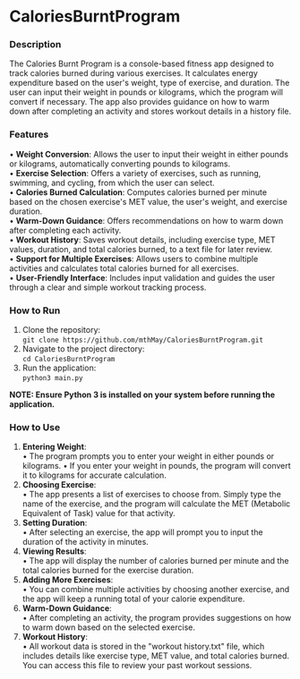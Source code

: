 # CaloriesBurntProgram
### Description
The Calories Burnt Program is a console-based fitness app designed to track calories burned during various exercises. It calculates energy expenditure based on the user's weight, type of exercise, and duration. The user can input their weight in pounds or kilograms, which the program will convert if necessary. The app also provides guidance on how to warm down after completing an activity and stores workout details in a history file.

### Features
• **Weight Conversion**: Allows the user to input their weight in either pounds or kilograms, automatically converting pounds to kilograms.<br>
• **Exercise Selection**: Offers a variety of exercises, such as running, swimming, and cycling, from which the user can select.<br>
• **Calories Burned Calculation**: Computes calories burned per minute based on the chosen exercise's MET value, the user's weight, and exercise duration.<br>
• **Warm-Down Guidance**: Offers recommendations on how to warm down after completing each activity.<br>
• **Workout History**: Saves workout details, including exercise type, MET values, duration, and total calories burned, to a text file for later review.<br>
• **Support for Multiple Exercises**: Allows users to combine multiple activities and calculates total calories burned for all exercises.<br>
• **User-Friendly Interface**: Includes input validation and guides the user through a clear and simple workout tracking process.<br>

### How to Run
1. Clone the repository:<br>
   ```git clone https://github.com/mthMay/CaloriesBurntProgram.git```
2. Navigate to the project directory:<br>
   ```cd CaloriesBurntProgram```
3. Run the application:<br>
   ```python3 main.py```
   
**NOTE: Ensure Python 3 is installed on your system before running the application.**

### How to Use
1. **Entering Weight**:<br>
• The program prompts you to enter your weight in either pounds or kilograms.
• If you enter your weight in pounds, the program will convert it to kilograms for accurate calculation.
2. **Choosing Exercise**:<br>
• The app presents a list of exercises to choose from. Simply type the name of the exercise, and the program will calculate the MET (Metabolic Equivalent of Task) value for that activity.
3. **Setting Duration**:<br>
• After selecting an exercise, the app will prompt you to input the duration of the activity in minutes.
4. **Viewing Results**:<br>
• The app will display the number of calories burned per minute and the total calories burned for the exercise duration.
5. **Adding More Exercises**:<br>
• You can combine multiple activities by choosing another exercise, and the app will keep a running total of your calorie expenditure.
6. **Warm-Down Guidance**:<br>
• After completing an activity, the program provides suggestions on how to warm down based on the selected exercise.
7. **Workout History**:<br>
• All workout data is stored in the "workout history.txt" file, which includes details like exercise type, MET value, and total calories burned. You can access this file to review your past workout sessions.
